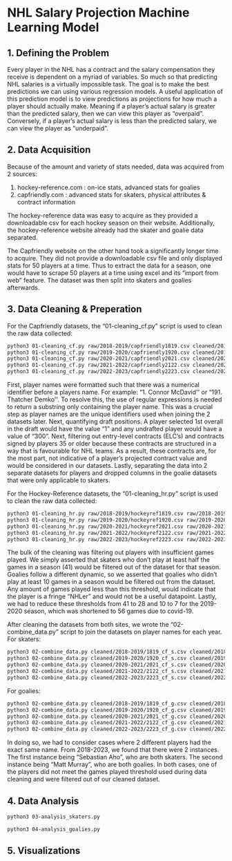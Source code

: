 # NHL Salary Projection Machine Learning Model

## 1. Defining the Problem
Every player in the NHL has a contract and the salary compensation they receive is dependent on a myriad of variables. So much so that predicting NHL salaries is a virtually impossible task. The goal is to make the best predictions we can using various regression models.  A useful application of this prediction model is to view predictions as projections for how much a player should actually make. Meaning if a player’s actual salary is greater than the predicted salary, then we can view this player as “overpaid”. Conversely, if a player’s actual salary is less than the predicted salary, we can view the player as “underpaid”.



## 2. Data Acquisition
Because of the amount and variety of stats needed, data was acquired from 2 sources:
1) hockey-reference.com : on-ice stats, advanced stats for goalies
2) capfriendly.com : advanced stats for skaters, physical attributes & contract information

The hockey-reference data was easy to acquire as they provided a downloadable csv for each hockey season on their website. Additionally, the hockey-reference website already had the skater and goalie data separated. 

The Capfriendly website on the other hand took a significantly longer time to acquire. They did not provide a downloadable csv file and only displayed stats for 50 players at a time. Thus to extract the data for a season, one would have to scrape 50 players at a time using excel and its “import from web” feature. The dataset was then split into skaters and goalies afterwards.



## 3. Data Cleaning & Preperation

For the Capfriendly datasets, the “01-cleaning_cf.py” script is used to clean the raw data collected:
```bash
python3 01-cleaning_cf.py raw/2018-2019/capfriendly1819.csv cleaned/2018-2019
python3 01-cleaning_cf.py raw/2019-2020/capfriendly1920.csv cleaned/2019-2020
python3 01-cleaning_cf.py raw/2020-2021/capfriendly2021.csv cleaned/2020-2021
python3 01-cleaning_cf.py raw/2021-2022/capfriendly2122.csv cleaned/2021-2022
python3 01-cleaning_cf.py raw/2022-2023/capfriendly2223.csv cleaned/2022-2023
```
First, player names were formatted such that there was a numerical identifier before a players name. For example: “1. Connor McDavid'' or “191. Thatcher Demko''. To resolve this, the use of regular expressions is needed to return a substring only containing the player name. This was a crucial step as player names are the unique identifiers used when joining the 2 datasets later. Next, quantifying draft positions. A player selected 1st overall in the draft would have the value “1” and any undrafted player would have a value of “300”. Next, filtering out entry-level contracts (ELC’s) and contracts signed by players 35 or older because these contracts are structured in a way that is favourable for NHL teams. As a result, these contracts are, for the most part, not indicative of a player’s projected contract value and would be considered in our datasets. Lastly, separating the data into 2 separate datasets for players and dropped columns in the goalie datasets that were only applicable to skaters.

For the Hockey-Reference datasets, the “01-cleaning_hr.py” script is used to clean the raw data collected:
```bash
python3 01-cleaning_hr.py raw/2018-2019/hockeyref1819.csv raw/2018-2019/hockeyref_goalie1819.csv cleaned/2018-2019
python3 01-cleaning_hr.py raw/2019-2020/hockeyref1920.csv raw/2019-2020/hockeyref_goalie1920.csv cleaned/2019-2020
python3 01-cleaning_hr.py raw/2020-2021/hockeyref2021.csv raw/2020-2021/hockeyref_goalie2021.csv cleaned/2020-2021
python3 01-cleaning_hr.py raw/2021-2022/hockeyref2122.csv raw/2021-2022/hockeyref_goalie2122.csv cleaned/2021-2022
python3 01-cleaning_hr.py raw/2022-2023/hockeyref2223.csv raw/2022-2023/hockeyref_goalie2223.csv cleaned/2022-2023
```
The bulk of the cleaning was filtering out players with insufficient games played. We simply asserted that skaters who don’t play at least half the games in a season (41) would be filtered out of the dataset for that season. Goalies follow a different dynamic, so we asserted that goalies who didn’t play at least 10 games in a season would be filtered out from the dataset. Any amount of games played less than this threshold, would indicate that the player is a fringe “NHLer” and would not be a useful datapoint. Lastly, we had to reduce these thresholds from 41 to 28 and 10 to 7 for the 2019-2020 season, which was shortened to 56 games due to covid-19.

After cleaning the datasets from both sites, we wrote the “02-combine_data.py” script to join the datasets on player names for each year. 
For skaters:
```bash
python3 02-combine_data.py cleaned/2018-2019/1819_cf_s.csv cleaned/2018-2019/1819_hr_s.csv combined
python3 02-combine_data.py cleaned/2019-2020/1920_cf_s.csv cleaned/2019-2020/1920_hr_s.csv combined
python3 02-combine_data.py cleaned/2020-2021/2021_cf_s.csv cleaned/2020-2021/2021_hr_s.csv combined
python3 02-combine_data.py cleaned/2021-2022/2122_cf_s.csv cleaned/2021-2022/2122_hr_s.csv combined
python3 02-combine_data.py cleaned/2022-2023/2223_cf_s.csv cleaned/2022-2023/2223_hr_s.csv combined
```
For goalies:
```bash
python3 02-combine_data.py cleaned/2018-2019/1819_cf_g.csv cleaned/2018-2019/1819_hr_g.csv combined
python3 02-combine_data.py cleaned/2019-2020/1920_cf_g.csv cleaned/2019-2020/1920_hr_g.csv combined
python3 02-combine_data.py cleaned/2020-2021/2021_cf_g.csv cleaned/2020-2021/2021_hr_g.csv combined
python3 02-combine_data.py cleaned/2021-2022/2122_cf_g.csv cleaned/2021-2022/2122_hr_g.csv combined
python3 02-combine_data.py cleaned/2022-2023/2223_cf_g.csv cleaned/2022-2023/2223_hr_g.csv combined
```
In doing so, we had to consider cases where 2 different players had the exact same name. From 2018-2023, we found that there were 2 instances. The first instance being “Sebastian Aho”, who are both skaters. The second instance being “Matt Murray”, who are both goalies. In both cases, one of the players did not meet the games played threshold used during data cleaning and were filtered out of our cleaned dataset. 



## 4. Data Analysis
```bash
python3 03-analysis_skaters.py
```

```bash
python3 04-analysis_goalies.py
```



## 5. Visualizations


